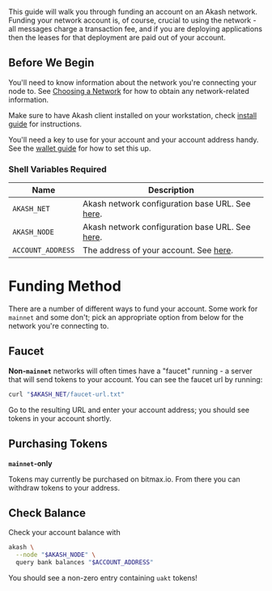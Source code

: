 
This guide will walk you through funding an account on an Akash network.
Funding your network account is, of course, crucial to using the network - all messages charge a transaction fee, and if
you are deploying applications then the leases for that deployment are paid out of your account.

## Before We Begin

You'll need to know information about the network you're connecting your node to.
See [Choosing a Network](/guides/versions.md) for how to obtain any network-related information.

Make sure to have Akash client installed on your workstation, check [install guide](/guides/install.md) for instructions.

You'll need a key to use for your account and your account address handy.  See the [wallet guide](/guides/wallet.md) for how to set this up.

### Shell Variables Required

|Name|Description|
|---|---|
|`AKASH_NET`|Akash network configuration base URL. See [here](/guides/version.md).|
|`AKASH_NODE`|Akash network configuration base URL. See [here](/guides/version.md).|
|`ACCOUNT_ADDRESS`|The address of your account.  See [here](/guides/wallet/README.md#account-address).|

# Funding Method

There are a number of different ways to fund your account.  Some work for `mainnet` and some don't; pick an appropriate
option from below for the network you're connecting to.

## Faucet

**Non-`mainnet`** networks will often times have a "faucet" running - a server that will send tokens to your account.  You can see the faucet url by running:

```sh
curl "$AKASH_NET/faucet-url.txt"
```

Go to the resulting URL and enter your account address; you should see tokens in your account shortly.

## Purchasing Tokens

**`mainnet`-only**

Tokens may currently be purchased on bitmax.io.  From there you can withdraw tokens to your address.


## Check Balance

Check your account balance with

```sh
akash \
  --node "$AKASH_NODE" \
  query bank balances "$ACCOUNT_ADDRESS"
```

You should see a non-zero entry containing `uakt` tokens!
